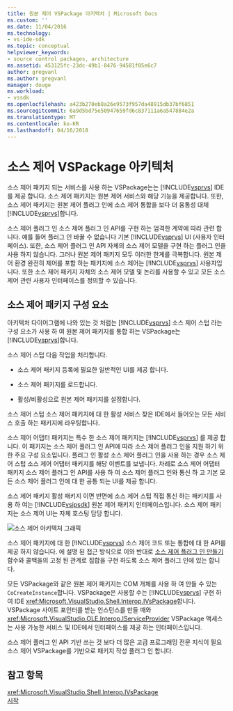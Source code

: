 ```yaml
---
title: 원본 제어 VSPackage 아키텍처 | Microsoft Docs
ms.custom: ''
ms.date: 11/04/2016
ms.technology:
- vs-ide-sdk
ms.topic: conceptual
helpviewer_keywords:
- source control packages, architecture
ms.assetid: 453125fc-23dc-49b1-8476-94581f05e6c7
author: gregvanl
ms.author: gregvanl
manager: douge
ms.workload:
- vssdk
ms.openlocfilehash: a423b270eb8a26e9573f957da48915db37bf6851
ms.sourcegitcommit: 6a9d5bd75e50947659fd6c837111a6a547884e2a
ms.translationtype: MT
ms.contentlocale: ko-KR
ms.lasthandoff: 04/16/2018
---
```

# <a name="source-control-vspackage-architecture"></a>소스 제어 VSPackage 아키텍처
소스 제어 패키지 되는 서비스를 사용 하는 VSPackage는는 [!INCLUDE[vsprvs](../../code-quality/includes/vsprvs_md.md)] IDE를 제공 합니다. 소스 제어 패키지는 원본 제어 서비스와 해당 기능을 제공합니다. 또한, 소스 제어 패키지는 원본 제어 플러그 인에 소스 제어 통합을 보다 더 융통성 대체 [!INCLUDE[vsprvs](../../code-quality/includes/vsprvs_md.md)]합니다.  
  
 소스 제어 플러그 인 소스 제어 플러그 인 API를 구현 하는 엄격한 계약에 따라 관련 합니다. 예를 들어 플러그 인 바꿀 수 없습니다 기본 [!INCLUDE[vsprvs](../../code-quality/includes/vsprvs_md.md)] UI (사용자 인터페이스). 또한, 소스 제어 플러그 인 API 자체의 소스 제어 모델을 구현 하는 플러그 인을 사용 하지 않습니다. 그러나 원본 제어 패키지 모두 이러한 한계를 극복합니다. 원본 제어 환경 완전히 제어를 포함 하는 패키지에 소스 제어는 [!INCLUDE[vsprvs](../../code-quality/includes/vsprvs_md.md)] 사용자입니다. 또한 소스 제어 패키지 자체의 소스 제어 모델 및 논리를 사용할 수 있고 모든 소스 제어 관련 사용자 인터페이스를 정의할 수 있습니다.  
  
## <a name="source-control-package-components"></a>소스 제어 패키지 구성 요소  
 아키텍처 다이어그램에 나와 있는 것 처럼는 [!INCLUDE[vsprvs](../../code-quality/includes/vsprvs_md.md)] 소스 제어 스텁 라는 구성 요소가 사용 하 여 원본 제어 패키지를 통합 하는 VSPackage는 [!INCLUDE[vsprvs](../../code-quality/includes/vsprvs_md.md)]합니다.  
  
 소스 제어 스텁 다음 작업을 처리합니다.  
  
-   소스 제어 패키지 등록에 필요한 일반적인 UI를 제공 합니다.  
  
-   소스 제어 패키지를 로드합니다.  
  
-   활성/비활성으로 원본 제어 패키지를 설정합니다.  
  
 소스 제어 스텁 소스 제어 패키지에 대 한 활성 서비스 찾은 IDE에서 들어오는 모든 서비스 호출 하는 패키지에 라우팅합니다.  
  
 소스 제어 어댑터 패키지는 특수 한 소스 제어 패키지는 [!INCLUDE[vsprvs](../../code-quality/includes/vsprvs_md.md)] 를 제공 합니다. 이 패키지는 소스 제어 플러그 인 API에 따라 소스 제어 플러그 인을 지원 하기 위한 주요 구성 요소입니다. 플러그 인 활성 소스 제어 플러그 인을 사용 하는 경우 소스 제어 스텁 소스 제어 어댑터 패키지를 해당 이벤트를 보냅니다. 차례로 소스 제어 어댑터 패키지 소스 제어 플러그 인 API를 사용 하 여 소스 제어 플러그 인와 통신 하 고 기본 모든 소스 제어 플러그 인에 대 한 공통 되는 UI를 제공 합니다.  
  
 소스 제어 패키지 활성 패키지 이면 반면에 소스 제어 스텁 직접 통신 하는 패키지를 사용 하 여는 [!INCLUDE[vsipsdk](../../extensibility/includes/vsipsdk_md.md)] 원본 제어 패키지 인터페이스입니다. 소스 제어 패키지는 소스 제어 UI는 자체 호스팅 담당 합니다.  
  
 ![소스 제어 아키텍처 그래픽](../../extensibility/internals/media/vsipsccarch.gif "VSIPSCCArch")  
  
 소스 제어 패키지에 대 한 [!INCLUDE[vsprvs](../../code-quality/includes/vsprvs_md.md)] 소스 제어 코드 또는 통합에 대 한 API를 제공 하지 않습니다. 에 설명 된 접근 방식으로 이와 반대로 [소스 제어 플러그 인 만들기](../../extensibility/internals/creating-a-source-control-plug-in.md) 함수와 콜백을의 고정 된 관계로 집합을 구현 하도록 소스 제어 플러그 인에 있는 합니다.  
  
 모든 VSPackage와 같은 원본 제어 패키지는 COM 개체를 사용 하 여 만들 수 있는 `CoCreateInstance`합니다. VSPackage은 사용할 수는 [!INCLUDE[vsprvs](../../code-quality/includes/vsprvs_md.md)] 구현 하 여 IDE <xref:Microsoft.VisualStudio.Shell.Interop.IVsPackage>합니다. VSPackage 사이트 포인터를 받는 인스턴스를 만들 때와 <xref:Microsoft.VisualStudio.OLE.Interop.IServiceProvider> VSPackage 액세스는 사용 가능한 서비스 및 IDE에서 인터페이스를 제공 하는 인터페이스입니다.  
  
 소스 제어 플러그 인 API 기반 쓰는 것 보다 더 많은 고급 프로그래밍 전문 지식이 필요 소스 제어 VSPackage를 기반으로 패키지 작성 플러그 인 합니다.  
  
## <a name="see-also"></a>참고 항목  
 <xref:Microsoft.VisualStudio.Shell.Interop.IVsPackage>   
 [시작](../../extensibility/internals/getting-started-with-source-control-vspackages.md)